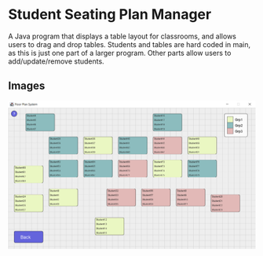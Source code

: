 <h1>Student Seating Plan Manager</h1>
<p>A Java program that displays a table layout for classrooms, and allows users to drag and drop tables. Students and tables are hard coded in main, as this is just one part of a larger program. Other parts allow users to add/update/remove students.</p>
<h2>Images</h2>
<img src="../../docs/floor-plan-system.PNG">
